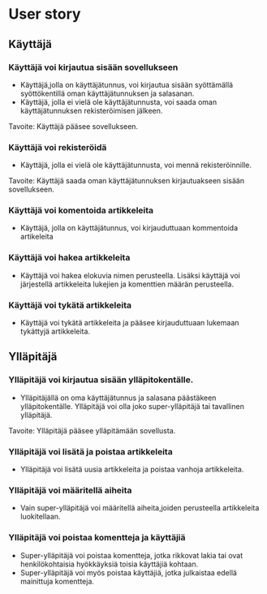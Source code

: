 # User story

## Käyttäjä
### Käyttäjä voi kirjautua sisään sovellukseen
- Käyttäjä,jolla on käyttäjätunnus, voi kirjautua sisään syöttämällä syöttökentillä oman käyttäjätunnuksen ja salasanan.
- Käyttäjä, jolla ei vielä ole käyttäjätunnusta, voi saada oman käyttäjätunnuksen rekisteröimisen jälkeen.

Tavoite: Käyttäjä pääsee sovellukseen.

### Käyttäjä voi rekisteröidä
- Käyttäjä, jolla ei vielä ole käyttäjätunnusta, voi mennä rekisteröinnille.

Tavoite: Käyttäjä saada oman käyttäjätunnuksen kirjautuakseen sisään sovellukseen.

### Käyttäjä voi komentoida artikkeleita
- Käyttäjä, jolla on käyttäjätunnus, voi kirjauduttuaan kommentoida artikeleita

### Käyttäjä voi hakea artikkeleita
- Käyttäjä voi hakea elokuvia nimen perusteella. Lisäksi käyttäjä voi järjestellä artikkeleita lukejien ja komenttien määrän perusteella.

### Käyttäjä voi tykätä artikkeleita
- Käyttäjä voi tykätä artikkeleita ja pääsee kirjauduttuaan lukemaan tykättyjä artikkeleita.

## Ylläpitäjä
### Ylläpitäjä voi kirjautua sisään ylläpitokentälle.
- Ylläpitäjällä on oma käyttäjätunnus ja salasana päästäkeen ylläpitokentälle. Ylläpitäjä voi olla joko super-ylläpitäjä tai tavallinen ylläpitäjä.

Tavoite: Ylläpitäjä pääsee ylläpitämään sovellusta.

### Ylläpitäjä voi lisätä ja poistaa artikkeleita
- Ylläpitäjä voi lisätä uusia artikkeleita ja poistaa vanhoja artikkeleita.

### Ylläpitäjä voi määritellä aiheita
-  Vain super-ylläpitäjä voi määritellä aiheita,joiden perusteella artikkeleita luokitellaan.

### Ylläpitäjä voi poistaa komentteja ja käyttäjiä

- Super-ylläpitäjä voi poistaa komentteja, jotka rikkovat lakia tai ovat henkilökohtaisia hyökkäyksiä toisia käyttäjiä kohtaan.
- Super-ylläpitäjä voi myös poistaa käyttäjiä, jotka julkaistaa edellä mainittuja komentteja.
